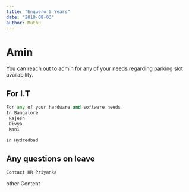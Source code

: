 ```yaml
---
title: "Enquero 5 Years"
date: "2018-08-03"
author: Muthu
---
```


# Amin

You can reach out to admin for any of your needs regarding parking slot availability.

## For I.T

```python
For any of your hardware and software needs 
In Bangalore
 Rajesh
 Divya
 Mani

In Hydredbad

```

## Any questions on leave 

```python
Contact HR Priyanka

```
other Content
